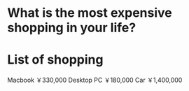 # What is the most expensive shopping in your life?

# List of shopping
Macbook ￥330,000
Desktop PC ￥180,000
Car ￥1,400,000
